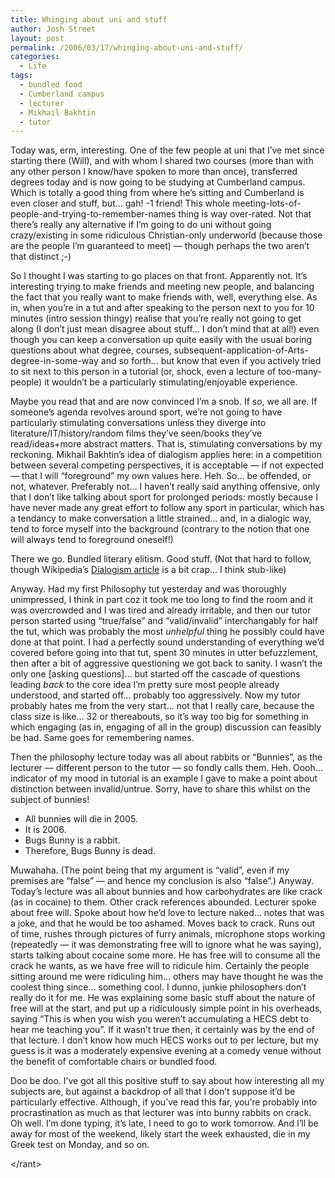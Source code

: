 ```yaml
---
title: Whinging about uni and stuff
author: Josh Street
layout: post
permalink: /2006/03/17/whinging-about-uni-and-stuff/
categories:
  - Life
tags:
  - bundled food
  - Cumberland campus
  - lecturer
  - Mikhail Bakhtin
  - tutor
---
```

Today was, erm, interesting. One of the few people at uni that I&#8217;ve met since starting there (Will), and with whom I shared two courses (more than with any other person I know/have spoken to more than once), transferred degrees today and is now going to be studying at Cumberland campus. Which is totally a good thing from where he&#8217;s sitting and Cumberland is even closer and stuff, but&#8230; gah! -1 friend! This whole meeting-lots-of-people-and-trying-to-remember-names thing is way over-rated. Not that there&#8217;s really any alternative if I&#8217;m going to do uni without going crazy/existing in some ridiculous Christian-only underworld (because those are the people I&#8217;m guaranteed to meet) &#8212; though perhaps the two aren&#8217;t that distinct ;-)

So I thought I was starting to go places on that front. Apparently not. It&#8217;s interesting trying to make friends and meeting new people, and balancing the fact that you really want to make friends with, well, everything else. As in, when you&#8217;re in a tut and after speaking to the person next to you for 10 minutes (intro session thingy) realise that you&#8217;re really not going to get along (I don&#8217;t just mean disagree about stuff&#8230; I don&#8217;t mind that at all!) even though you can keep a conversation up quite easily with the usual boring questions about what degree, courses, subsequent-application-of-Arts-degree-in-some-way and so forth&#8230; but know that even if you actively tried to sit next to this person in a tutorial (or, shock, even a lecture of too-many-people) it wouldn&#8217;t be a particularly stimulating/enjoyable experience.

Maybe you read that and are now convinced I&#8217;m a snob. If so, we all are. If someone&#8217;s agenda revolves around sport, we&#8217;re not going to have particularly stimulating conversations unless they diverge into literature/IT/history/random films they&#8217;ve seen/books they&#8217;ve read/ideas+more abstract matters. That is, stimulating conversations by my reckoning. Mikhail Bakhtin&#8217;s idea of dialogism applies here: in a competition between several competing perspectives, it is acceptable &#8212; if not expected &#8212; that I will &#8220;foreground&#8221; my own values here. Heh. So&#8230; be offended, or not, whatever. Preferably not&#8230; I haven&#8217;t really said anything offensive, only that I don&#8217;t like talking about sport for prolonged periods: mostly because I have never made any great effort to follow any sport in particular, which has a tendancy to make conversation a little strained&#8230; and, in a dialogic way, tend to force myself into the background (contrary to the notion that one will always tend to foreground oneself!)

There we go. Bundled literary elitism. Good stuff. (Not that hard to follow, though Wikipedia&#8217;s [Dialogism article][1] is a bit crap&#8230; I think stub-like)

Anyway. Had my first Philosophy tut yesterday and was thoroughly unimpressed, I think in part coz it took me too long to find the room and it was overcrowded and I was tired and already irritable, and then our tutor person started using &#8220;true/false&#8221; and &#8220;valid/invalid&#8221; interchangably for half the tut, which was probably the most *unhelpful* thing he possibly could have done at that point. I had a perfectly sound understanding of everything we&#8217;d covered before going into that tut, spent 30 minutes in utter befuzzlement, then after a bit of aggressive questioning we got back to sanity. I wasn&#8217;t the only one [asking questions]&#8230; but started off the cascade of questions leading *back* to the core idea I&#8217;m pretty sure most people already understood, and started off&#8230; probably too aggressively. Now my tutor probably hates me from the very start&#8230; not that I really care, because the class size is like&#8230; 32 or thereabouts, so it&#8217;s way too big for something in which engaging (as in, engaging of all in the group) discussion can feasibly be had. Same goes for remembering names.

Then the philosophy lecture today was all about rabbits or &#8220;Bunnies&#8221;, as the lecturer &#8212; different person to the tutor &#8212; so fondly calls them. Heh. Oooh&#8230; indicator of my mood in tutorial is an example I gave to make a point about distinction between invalid/untrue. Sorry, have to share this whilst on the subject of bunnies!

*   All bunnies will die in 2005.
*   It is 2006.
*   Bugs Bunny is a rabbit.
*   Therefore, Bugs Bunny is dead.

Muwahaha. (The point being that my argument is &#8220;valid&#8221;, even if my premises are &#8220;false&#8221; &#8212; and hence my conclusion is also &#8220;false&#8221;.) Anyway. Today&#8217;s lecture was all about bunnies and how carbohydrates are like crack (as in cocaine) to them. Other crack references abounded. Lecturer spoke about free will. Spoke about how he&#8217;d love to lecture naked&#8230; notes that was a joke, and that he would be too ashamed. Moves back to crack. Runs out of time, rushes through pictures of furry animals, microphone stops working (repeatedly &#8212; it was demonstrating free will to ignore what he was saying), starts talking about cocaine some more. He has free will to consume all the crack he wants, as we have free will to ridicule him. Certainly the people sitting around me were ridiculing him&#8230; others may have thought he was the coolest thing since&#8230; something cool. I dunno, junkie philosophers don&#8217;t really do it for me. He was explaining some basic stuff about the nature of free will at the start, and put up a ridiculously simple point in his overheads, saying &#8220;This is when you wish you weren&#8217;t accumulating a HECS debt to hear me teaching you&#8221;. If it wasn&#8217;t true then, it certainly was by the end of that lecture. I don&#8217;t know how much HECS works out to per lecture, but my guess is it was a moderately expensive evening at a comedy venue without the benefit of comfortable chairs or bundled food.

Doo be doo. I&#8217;ve got all this positive stuff to say about how interesting all my subjects are, but against a backdrop of all that I don&#8217;t suppose it&#8217;d be particularly effective. Although, if you&#8217;ve read this far, you&#8217;re probably into procrastination as much as that lecturer was into bunny rabbits on crack. Oh well. I&#8217;m done typing, it&#8217;s late, I need to go to work tomorrow. And I&#8217;ll be away for most of the weekend, likely start the week exhausted, die in my Greek test on Monday, and so on.

<\/rant>

 [1]: http://en.wikipedia.org/wiki/Dialogic